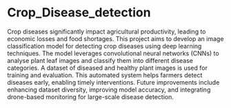 # Crop_Disease_detection

Crop diseases significantly impact agricultural productivity, leading to economic losses and food shortages. This project aims to develop an image classification model for detecting crop diseases using deep learning techniques. The model leverages convolutional neural networks (CNNs) to analyse plant leaf images and classify them into different disease categories. A dataset of diseased and healthy plant images is used for training and evaluation. This automated system helps farmers detect diseases early, enabling timely interventions. Future improvements include enhancing dataset diversity, improving model accuracy, and integrating drone-based monitoring for large-scale disease detection.
